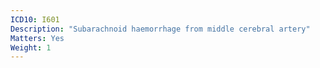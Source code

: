 ```yaml
---
ICD10: I601
Description: "Subarachnoid haemorrhage from middle cerebral artery"
Matters: Yes
Weight: 1
---
```


